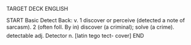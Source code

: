 TARGET DECK
ENGLISH

START
Basic
Detect
Back: v. 1 discover or perceive (detected a note of sarcasm). 2 (often foll. By in) discover (a criminal); solve (a crime).  detectable adj. Detector n. [latin tego tect- cover]
END
